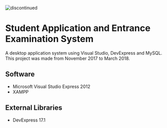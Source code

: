 <p align="left"> <img src="https://camo.githubusercontent.com/41b4407c394c2bd65aa1f4199f5ce149017b80e314e1207a505c26e9f8f677c5/68747470733a2f2f696d672e736869656c64732e696f2f62616467652f7374617475732d646973636f6e74696e7565642d7265642e737667" alt="discontinued" /> </p>

# Student Application and Entrance Examination System

A desktop application system using Visual Studio, DevExpress and MySQL.\
This project was made from November 2017 to March 2018.

## Software
* Microsoft Visual Studio Express 2012
* XAMPP

## External Libraries
* DevExpress 17.1 
